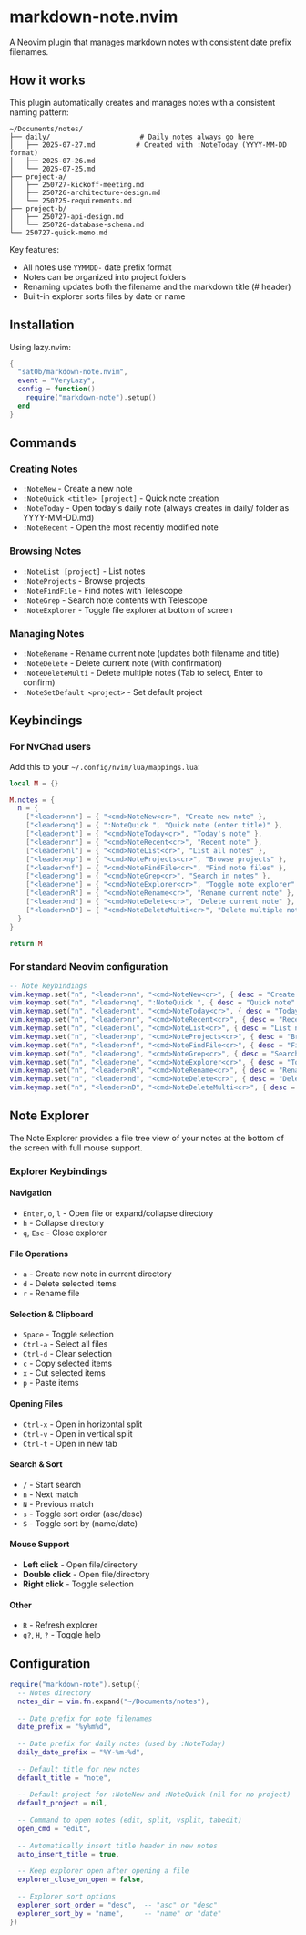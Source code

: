 # markdown-note.nvim

A Neovim plugin that manages markdown notes with consistent date prefix filenames.

## How it works

This plugin automatically creates and manages notes with a consistent naming pattern:

```
~/Documents/notes/
├── daily/                      # Daily notes always go here
│   ├── 2025-07-27.md          # Created with :NoteToday (YYYY-MM-DD format)
│   ├── 2025-07-26.md
│   └── 2025-07-25.md
├── project-a/
│   ├── 250727-kickoff-meeting.md
│   ├── 250726-architecture-design.md
│   └── 250725-requirements.md
├── project-b/
│   ├── 250727-api-design.md
│   └── 250726-database-schema.md
└── 250727-quick-memo.md
```

Key features:
- All notes use `YYMMDD-` date prefix format
- Notes can be organized into project folders
- Renaming updates both the filename and the markdown title (# header)
- Built-in explorer sorts files by date or name

## Installation

Using lazy.nvim:
```lua
{
  "sat0b/markdown-note.nvim",
  event = "VeryLazy",
  config = function()
    require("markdown-note").setup()
  end
}
```

## Commands

### Creating Notes
- `:NoteNew` - Create a new note
- `:NoteQuick <title> [project]` - Quick note creation
- `:NoteToday` - Open today's daily note (always creates in daily/ folder as YYYY-MM-DD.md)
- `:NoteRecent` - Open the most recently modified note

### Browsing Notes
- `:NoteList [project]` - List notes
- `:NoteProjects` - Browse projects
- `:NoteFindFile` - Find notes with Telescope
- `:NoteGrep` - Search note contents with Telescope
- `:NoteExplorer` - Toggle file explorer at bottom of screen

### Managing Notes
- `:NoteRename` - Rename current note (updates both filename and title)
- `:NoteDelete` - Delete current note (with confirmation)
- `:NoteDeleteMulti` - Delete multiple notes (Tab to select, Enter to confirm)
- `:NoteSetDefault <project>` - Set default project

## Keybindings

### For NvChad users

Add this to your `~/.config/nvim/lua/mappings.lua`:

```lua
local M = {}

M.notes = {
  n = {
    ["<leader>nn"] = { "<cmd>NoteNew<cr>", "Create new note" },
    ["<leader>nq"] = { ":NoteQuick ", "Quick note (enter title)" },
    ["<leader>nt"] = { "<cmd>NoteToday<cr>", "Today's note" },
    ["<leader>nr"] = { "<cmd>NoteRecent<cr>", "Recent note" },
    ["<leader>nl"] = { "<cmd>NoteList<cr>", "List all notes" },
    ["<leader>np"] = { "<cmd>NoteProjects<cr>", "Browse projects" },
    ["<leader>nf"] = { "<cmd>NoteFindFile<cr>", "Find note files" },
    ["<leader>ng"] = { "<cmd>NoteGrep<cr>", "Search in notes" },
    ["<leader>ne"] = { "<cmd>NoteExplorer<cr>", "Toggle note explorer" },
    ["<leader>nR"] = { "<cmd>NoteRename<cr>", "Rename current note" },
    ["<leader>nd"] = { "<cmd>NoteDelete<cr>", "Delete current note" },
    ["<leader>nD"] = { "<cmd>NoteDeleteMulti<cr>", "Delete multiple notes" },
  }
}

return M
```

### For standard Neovim configuration

```lua
-- Note keybindings
vim.keymap.set("n", "<leader>nn", "<cmd>NoteNew<cr>", { desc = "Create new note" })
vim.keymap.set("n", "<leader>nq", ":NoteQuick ", { desc = "Quick note" })
vim.keymap.set("n", "<leader>nt", "<cmd>NoteToday<cr>", { desc = "Today's note" })
vim.keymap.set("n", "<leader>nr", "<cmd>NoteRecent<cr>", { desc = "Recent note" })
vim.keymap.set("n", "<leader>nl", "<cmd>NoteList<cr>", { desc = "List notes" })
vim.keymap.set("n", "<leader>np", "<cmd>NoteProjects<cr>", { desc = "Browse projects" })
vim.keymap.set("n", "<leader>nf", "<cmd>NoteFindFile<cr>", { desc = "Find notes" })
vim.keymap.set("n", "<leader>ng", "<cmd>NoteGrep<cr>", { desc = "Search in notes" })
vim.keymap.set("n", "<leader>ne", "<cmd>NoteExplorer<cr>", { desc = "Toggle explorer" })
vim.keymap.set("n", "<leader>nR", "<cmd>NoteRename<cr>", { desc = "Rename note" })
vim.keymap.set("n", "<leader>nd", "<cmd>NoteDelete<cr>", { desc = "Delete current note" })
vim.keymap.set("n", "<leader>nD", "<cmd>NoteDeleteMulti<cr>", { desc = "Delete multiple notes" })
```

## Note Explorer

The Note Explorer provides a file tree view of your notes at the bottom of the screen with full mouse support.

### Explorer Keybindings

#### Navigation
- `Enter`, `o`, `l` - Open file or expand/collapse directory
- `h` - Collapse directory
- `q`, `Esc` - Close explorer

#### File Operations
- `a` - Create new note in current directory
- `d` - Delete selected items
- `r` - Rename file

#### Selection & Clipboard
- `Space` - Toggle selection
- `Ctrl-a` - Select all files
- `Ctrl-d` - Clear selection
- `c` - Copy selected items
- `x` - Cut selected items
- `p` - Paste items

#### Opening Files
- `Ctrl-x` - Open in horizontal split
- `Ctrl-v` - Open in vertical split
- `Ctrl-t` - Open in new tab

#### Search & Sort
- `/` - Start search
- `n` - Next match
- `N` - Previous match
- `s` - Toggle sort order (asc/desc)
- `S` - Toggle sort by (name/date)

#### Mouse Support
- **Left click** - Open file/directory
- **Double click** - Open file/directory
- **Right click** - Toggle selection

#### Other
- `R` - Refresh explorer
- `g?`, `H`, `?` - Toggle help

## Configuration

```lua
require("markdown-note").setup({
  -- Notes directory
  notes_dir = vim.fn.expand("~/Documents/notes"),
  
  -- Date prefix for note filenames
  date_prefix = "%y%m%d",
  
  -- Date prefix for daily notes (used by :NoteToday)
  daily_date_prefix = "%Y-%m-%d",
  
  -- Default title for new notes
  default_title = "note",
  
  -- Default project for :NoteNew and :NoteQuick (nil for no project)
  default_project = nil,
  
  -- Command to open notes (edit, split, vsplit, tabedit)
  open_cmd = "edit",
  
  -- Automatically insert title header in new notes
  auto_insert_title = true,
  
  -- Keep explorer open after opening a file
  explorer_close_on_open = false,
  
  -- Explorer sort options
  explorer_sort_order = "desc",  -- "asc" or "desc"
  explorer_sort_by = "name",     -- "name" or "date"
})
```

